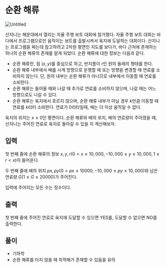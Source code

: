 # 순환 해류

![Untitled](picture/problem.png)

산지니는 해운대에서 열리는 자율 주행 보트 대회에 참가했다. 자율 주행 보트 대회는 바다에서 프로그램으로만 움직이는 보트를 출발시켜서 육지에 도달하는 대회이다. 산지니는 프로그램을 짜는데 참고하려고 2차원 평면인 지도를 보다가, 바다 근처에 존재하는 하나의 순환 해류의 존재를 알게 되었다. 순환 해류에 대한 정보는 다음과 같다.

- 순환 해류란, 점 $(x, y)$를 중심으로 하고, 반지름이 $r$인 원의 둘레의 형태를 한다.
- 순환 해류 내부에서 배를 시계 방향으로 운행할 때 또는 방향을 변경할 때 연료를 소비하지 않는다. 단, 원의 내부는 순환 해류가 아니므로 내부에서 이동할 때 연료를 소비한다.
- 순환 해류는 들어올 때와 나갈 때 추가로 연료를 소비하지 않으며, 나갈 때는 어느 방향으로도 나갈 수 있다. 
- 순환 해류는 육지에서 흐르지 않으며, 순환 해류 내부가 아닐 경우 $k$만큼 이동할 때 연료를 $k$리터 소비한다. 연료가 $0$리터일때, 배는 더 이상 움직일 수 없다.

육지의 위치는 $x ≤ 0$인 평면이다. 순환 해류와 배의 위치, 배의 연료량이 주어졌을 때, 산지니는 주어진 연료로 육지로 돌아갈 수 있을 지 계산해보자.

## 입력

첫 번째 줄에 순환 해류의 정보 $x, y, r( 0 < x ≤ 10,000, -10,000 ≤ y ≤ 10,000, 1 ≤ r < x)$이 들어온다.

두 번째 줄에 배의 위치 $px, py(0 < px ≤ 10000, -10,000 ≤ py ≤ 10,000)$와 남은 연료량 $G(1 ≤ G ≤ 20000)$가 주어진다.

입력에 주어지는 모든 수는 정수이다.

## 출력

첫 번째 줄에 주어진 연료로 육지에 도달할 수 있으면 YES를, 도달할 수 없으면 NO를 출력한다.

## 풀이

- 기하학
- 순환 해류를 타지 않을 때 최적해가 존재할 수 있음을 유의
